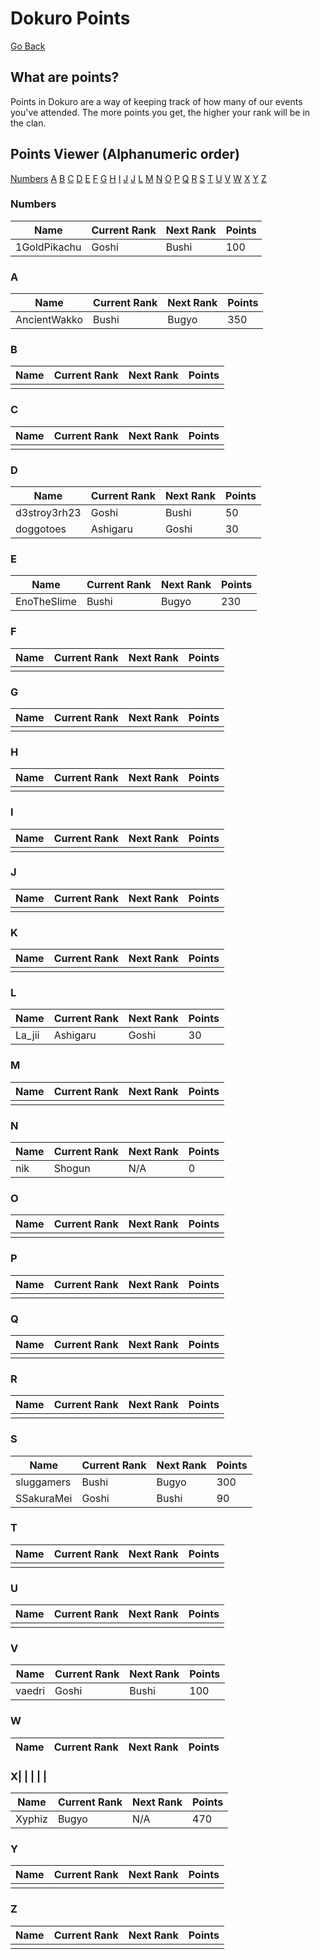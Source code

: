 # Dokuro Points

[Go Back](index.md)

## What are points?

Points in Dokuro are a way of keeping track of how many of our events you've attended. The more points you get, the higher your rank will be in the clan. 

## Points Viewer (Alphanumeric order)

[Numbers](#numbers)
[A](#a)
[B](#b)
[C](#c)
[D](#d)
[E](#e)
[F](#f)
[G](#g)
[H](#h)
[I](#i)
[J](#j)
[J](#k)
[L](#l)
[M](#m)
[N](#n)
[O](#o)
[P](#p)
[Q](#q)
[R](#r)
[S](#s)
[T](#t)
[U](#u)
[V](#v)
[W](#w)
[X](#x)
[Y](#y)
[Z](#z)

### Numbers

| Name | Current Rank | Next Rank | Points |
|-|-|-|-|
| 1GoldPikachu | Goshi | Bushi | 100 |

### A

| Name | Current Rank | Next Rank | Points |
|-|-|-|-|
| AncientWakko | Bushi | Bugyo | 350 |

### B

| Name | Current Rank | Next Rank | Points |
|-|-|-|-|
| | | | |

### C

| Name | Current Rank | Next Rank | Points |
|-|-|-|-|
| | | | |

### D

| Name | Current Rank | Next Rank | Points |
|-|-|-|-|
| d3stroy3rh23 | Goshi | Bushi | 50 |
| doggotoes | Ashigaru | Goshi | 30 |

### E

| Name | Current Rank | Next Rank | Points |
|-|-|-|-|
| EnoTheSlime | Bushi | Bugyo | 230 |

### F

| Name | Current Rank | Next Rank | Points |
|-|-|-|-|
| | | | |

### G

| Name | Current Rank | Next Rank | Points |
|-|-|-|-|
| | | | |

### H

| Name | Current Rank | Next Rank | Points |
|-|-|-|-|
| | | | |

### I

| Name | Current Rank | Next Rank | Points |
|-|-|-|-|
| | | | |

### J

| Name | Current Rank | Next Rank | Points |
|-|-|-|-|
| | | | |

### K

| Name | Current Rank | Next Rank | Points |
|-|-|-|-|
| | | | |

### L

| Name | Current Rank | Next Rank | Points |
|-|-|-|-|
| La_jii | Ashigaru | Goshi | 30 |

### M

| Name | Current Rank | Next Rank | Points |
|-|-|-|-|
| | | | |

### N

| Name | Current Rank | Next Rank | Points |
|-|-|-|-|
| nik | Shogun | N/A | 0 |

### O

| Name | Current Rank | Next Rank | Points |
|-|-|-|-|
| | | | |

### P

| Name | Current Rank | Next Rank | Points |
|-|-|-|-|
| | | | |

### Q

| Name | Current Rank | Next Rank | Points |
|-|-|-|-|
| | | | |

### R

| Name | Current Rank | Next Rank | Points |
|-|-|-|-|
| | | | |

### S

| Name | Current Rank | Next Rank | Points |
|-|-|-|-|
| sluggamers | Bushi | Bugyo | 300 |
| SSakuraMei | Goshi | Bushi | 90 |

### T

| Name | Current Rank | Next Rank | Points |
|-|-|-|-|
| | | | |

### U

| Name | Current Rank | Next Rank | Points |
|-|-|-|-|
| | | | |

### V

| Name | Current Rank | Next Rank | Points |
|-|-|-|-|
| vaedri | Goshi | Bushi | 100 |

### W

| Name | Current Rank | Next Rank | Points |
|-|-|-|-|

### X| | | | |


| Name | Current Rank | Next Rank | Points |
|-|-|-|-|
| Xyphiz | Bugyo | N/A | 470

### Y

| Name | Current Rank | Next Rank | Points |
|-|-|-|-|
| | | | |

### Z

| Name | Current Rank | Next Rank | Points |
|-|-|-|-|
| | | | |

